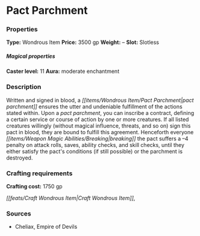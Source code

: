 ﻿---
Title: "Pact Parchment"
Type: "Wondrous Item"
Price: "3500 gp"
Weight: "–"
Slot: "Slotless"
Caster level: "11"
Aura: "moderate enchantment"
Description: |
  "Written and signed in blood, a _pact parchment_ ensures the utter and undeniable fulfillment of the actions stated within. Upon a pact parchment, you can inscribe a contract, defining a certain service or course of action by one or more creatures. If all listed creatures willingly (without magical influence, threats, and so on) sign this pact in blood, they are bound to fulfill this agreement. Henceforth everyone breaking the pact suffers a –4 penalty on attack rolls, saves, ability checks, and skill checks, until they either satisfy the pact's conditions (if still possible) or the parchment is destroyed."
Crafting cost: "1750 gp"
Sources: "['Cheliax, Empire of Devils']"
---

# Pact Parchment

### Properties

**Type:** Wondrous Item **Price:** 3500 gp **Weight:** – **Slot:** Slotless

##### Magical properties

**Caster level:** 11 **Aura:** moderate enchantment

### Description

Written and signed in blood, a _[[items/Wondrous Item/Pact Parchment|pact parchment]]_ ensures the utter and undeniable fulfillment of the actions stated within. Upon a _pact parchment_, you can inscribe a contract, defining a certain service or course of action by one or more creatures. If all listed creatures willingly (without magical influence, threats, and so on) sign this pact in blood, they are bound to fulfill this agreement. Henceforth everyone _[[items/Weapon Magic Abilities/Breaking|breaking]]_ the pact suffers a –4 penalty on attack rolls, saves, ability checks, and skill checks, until they either satisfy the pact's conditions (if still possible) or the parchment is destroyed.

### Crafting requirements

**Crafting cost:** 1750 gp

_[[feats/Craft Wondrous Item|Craft Wondrous Item]]_,

### Sources

* Cheliax, Empire of Devils